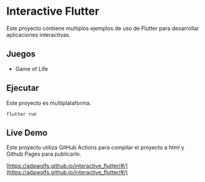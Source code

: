# Interactive Flutter

Este proyecto contiene multiplos ejemplos de uso de Flutter para desarrollar aplicaciones interactivas.

## Juegos
- Game of Life


## Ejecutar

Este proyecto es multiplataforma.

```
flutter run
```

## Live Demo
Este proyecto utiliza GitHub Actions para compilar el proyecto a html y Github Pages para publicarlo.

[https://adawolfs.github.io/interactive_flutter/#/](https://adawolfs.github.io/interactive_flutter/#/)